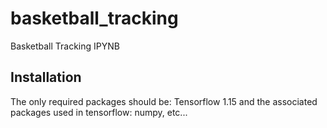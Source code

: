 # basketball_tracking
Basketball Tracking IPYNB

## Installation ##
The only required packages should be: Tensorflow 1.15 and the associated packages used in tensorflow: numpy, etc...
